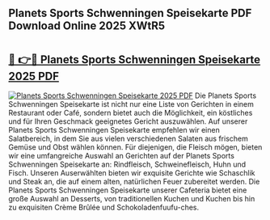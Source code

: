 ## Planets Sports Schwenningen Speisekarte PDF Download Online 2025 XWtR5

# <h2><a href="http://gc92a9.nevu.top/?p=Planets+Sports+Schwenningen+Speisekarte">🔗 👉🔴 Planets Sports Schwenningen Speisekarte 2025 PDF</a></h2>

[![Planets Sports Schwenningen Speisekarte 2025 PDF](https://i.imgur.com/dBaPXMq.png)](http://gc92a9.nevu.top/?p=Planets+Sports+Schwenningen+Speisekarte)
Die Planets Sports Schwenningen Speisekarte ist nicht nur eine Liste von Gerichten in einem Restaurant oder Café, sondern bietet auch die Möglichkeit, ein köstliches und für Ihren Geschmack geeignetes Gericht auszuwählen. Auf unserer Planets Sports Schwenningen Speisekarte empfehlen wir einen Salatbereich, in dem Sie aus vielen verschiedenen Salaten aus frischem Gemüse und Obst wählen können. Für diejenigen, die Fleisch mögen, bieten wir eine umfangreiche Auswahl an Gerichten auf der Planets Sports Schwenningen Speisekarte an: Rindfleisch, Schweinefleisch, Huhn und Fisch. Unseren Auserwählten bieten wir exquisite Gerichte wie Schaschlik und Steak an, die auf einem alten, natürlichen Feuer zubereitet werden. Die Planets Sports Schwenningen Speisekarte unserer Cafeteria bietet eine große Auswahl an Desserts, von traditionellen Kuchen und Kuchen bis hin zu exquisiten Crème Brûlée und Schokoladenfuufu-ches.
